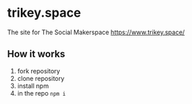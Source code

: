 # trikey.space
The site for The Social Makerspace
https://www.trikey.space/

## How it works
1. fork repository
2. clone repository
3. install npm
4. in the repo `npm i`
